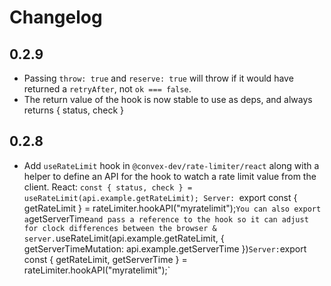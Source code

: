 # Changelog

## 0.2.9

- Passing `throw: true` and `reserve: true` will throw if it would have returned a `retryAfter`,
  not `ok === false`.
- The return value of the hook is now stable to use as deps, and always returns { status, check }

## 0.2.8

- Add `useRateLimit` hook in `@convex-dev/rate-limiter/react` along with a helper
  to define an API for the hook to watch a rate limit value from the client.
  React: `const { status, check } = useRateLimit(api.example.getRateLimit);
  Server: `export const { getRateLimit } = rateLimiter.hookAPI("myratelimit");`
  You can also export a `getServerTime` and pass a reference to the hook so it can
  adjust for clock differences between the browser & server.
  `useRateLimit(api.example.getRateLimit, { getServerTimeMutation: api.example.getServerTime })`
  Server: `export const { getRateLimit, getServerTime } = rateLimiter.hookAPI("myratelimit");`

